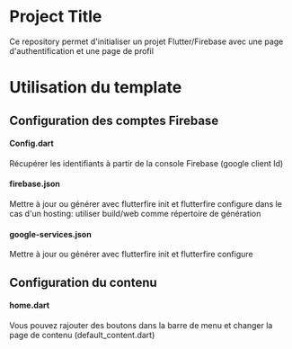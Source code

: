 
# Project Title

Ce repository permet d'initialiser un projet Flutter/Firebase avec une page d'authentification et une page de profil

# Utilisation du template

## Configuration des comptes Firebase

#### Config.dart

Récupérer les identifiants à partir de la console Firebase (google client Id)

#### firebase.json

Mettre à jour ou générer avec flutterfire init et flutterfire configure
dans le cas d'un hosting: utiliser build/web comme répertoire de génération

#### google-services.json

Mettre à jour ou générer avec flutterfire init et flutterfire configure

## Configuration du contenu

#### home.dart

Vous pouvez rajouter des boutons dans la barre de menu et changer la page de contenu (default_content.dart)
